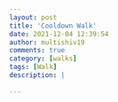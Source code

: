 ```yaml
---
layout: post
title: 'Cooldown Walk'
date: 2021-12-04 12:39:54
author: multishiv19
comments: true
category: [walks]
tags: [Walk]
description: |
    
---
```





<div width='100%' class='strava-embed-placeholder' data-embed-type='activity' data-embed-id='6344170945'></div>
<script src='https://strava-embeds.com/embed.js'></script>
